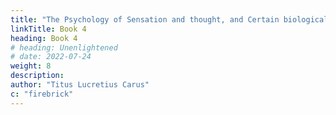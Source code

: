 ```yaml
---
title: "The Psychology of Sensation and thought, and Certain biological functions"
linkTitle: Book 4
heading: Book 4
# heading: Unenlightened
# date: 2022-07-24
weight: 8
description: 
author: "Titus Lucretius Carus"
c: "firebrick"
---
```




